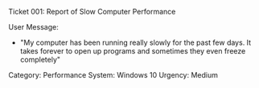 Ticket 001: Report of Slow Computer Performance

User Message:
- "My computer has been running really slowly for the past few days. It takes forever to open up programs and sometimes they even freeze completely"

Category: Performance
System: Windows 10
Urgency: Medium
